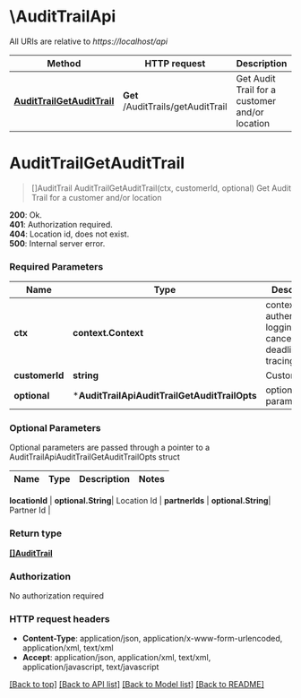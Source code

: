 # \AuditTrailApi

All URIs are relative to *https://localhost/api*

Method | HTTP request | Description
------------- | ------------- | -------------
[**AuditTrailGetAuditTrail**](AuditTrailApi.md#AuditTrailGetAuditTrail) | **Get** /AuditTrails/getAuditTrail | Get Audit Trail for a customer and/or location


# **AuditTrailGetAuditTrail**
> []AuditTrail AuditTrailGetAuditTrail(ctx, customerId, optional)
Get Audit Trail for a customer and/or location

<div><strong>200</strong>: Ok.</div> <div><strong>401</strong>: Authorization required.</div> <div><strong>404</strong>: Location id, does not exist.</div> <div><strong>500</strong>: Internal server error.</div>

### Required Parameters

Name | Type | Description  | Notes
------------- | ------------- | ------------- | -------------
 **ctx** | **context.Context** | context for authentication, logging, cancellation, deadlines, tracing, etc.
  **customerId** | **string**| Customer Id | 
 **optional** | ***AuditTrailApiAuditTrailGetAuditTrailOpts** | optional parameters | nil if no parameters

### Optional Parameters
Optional parameters are passed through a pointer to a AuditTrailApiAuditTrailGetAuditTrailOpts struct

Name | Type | Description  | Notes
------------- | ------------- | ------------- | -------------

 **locationId** | **optional.String**| Location Id | 
 **partnerIds** | **optional.String**| Partner Id | 

### Return type

[**[]AuditTrail**](AuditTrail.md)

### Authorization

No authorization required

### HTTP request headers

 - **Content-Type**: application/json, application/x-www-form-urlencoded, application/xml, text/xml
 - **Accept**: application/json, application/xml, text/xml, application/javascript, text/javascript

[[Back to top]](#) [[Back to API list]](../README.md#documentation-for-api-endpoints) [[Back to Model list]](../README.md#documentation-for-models) [[Back to README]](../README.md)

